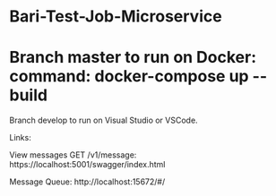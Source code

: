 # Bari-Test-Job-Microservice

Branch master to run on Docker: command: docker-compose up --build
===================================================================
Branch develop to run on Visual Studio or VSCode.

Links:

View messages GET /v1/message: https://localhost:5001/swagger/index.html

Message Queue: http://localhost:15672/#/

